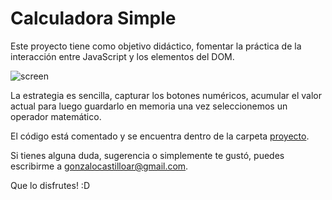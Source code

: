 # Calculadora Simple
Este proyecto tiene como objetivo didáctico, fomentar la práctica de la interacción entre JavaScript y los elementos del DOM.  

![screen](documentación/screen.jpg)

La estrategia es sencilla, capturar los botones numéricos, acumular el valor actual para luego guardarlo en memoria una vez seleccionemos un operador matemático.

El código está comentado y se encuentra dentro de la carpeta [proyecto](https://github.com/gonzalocastilloar/calculadora/tree/main/proyecto).

Si tienes alguna duda, sugerencia o simplemente te gustó, puedes escribirme a gonzalocastilloar@gmail.com.

Que lo disfrutes! :D



